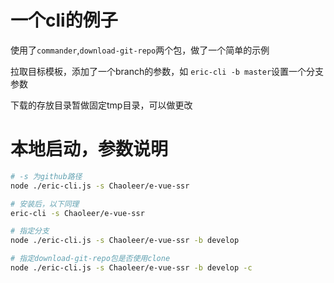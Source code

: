 # 一个cli的例子

使用了`commander`,`download-git-repo`两个包，做了一个简单的示例

拉取目标模板，添加了一个branch的参数，如
`eric-cli -b master`设置一个分支参数

下载的存放目录暂做固定tmp目录，可以做更改

# 本地启动，参数说明
```bash
# -s 为github路径
node ./eric-cli.js -s Chaoleer/e-vue-ssr

# 安装后，以下同理
eric-cli -s Chaoleer/e-vue-ssr

# 指定分支
node ./eric-cli.js -s Chaoleer/e-vue-ssr -b develop

# 指定download-git-repo包是否使用clone
node ./eric-cli.js -s Chaoleer/e-vue-ssr -b develop -c

```